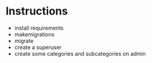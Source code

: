 # Instructions

- install requirements
- makemigrations
- migrate
- create a superuser
- create some categories and subcategories on admin
 